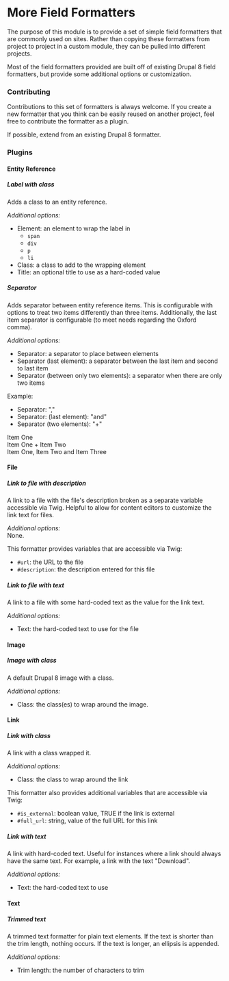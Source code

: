 # More Field Formatters
The purpose of this module is to provide a set of simple field formatters that are commonly used on sites. Rather than copying these formatters from project to project in a custom module, they can be pulled into different projects.

Most of the field formatters provided are built off of existing Drupal 8 field formatters, but provide some additional options or customization.

### Contributing
Contributions to this set of formatters is always welcome. If you create a new formatter that you think can be easily reused on another project, feel free to contribute the formatter as a plugin.

If possible, extend from an existing Drupal 8 formatter.

### Plugins
#### Entity Reference
##### Label with class
Adds a class to an entity reference.

_Additional options:_
- Element: an element to wrap the label in
  - `span`
  - `div`
  - `p`
  - `li`
- Class: a class to add to the wrapping element
- Title: an optional title to use as a hard-coded value

##### Separator
Adds separator between entity reference items. This is configurable with options to treat two items differently than three items. Additionally, the last item separator is configurable (to meet needs regarding the Oxford comma).

_Additional options:_
- Separator: a separator to place between elements
- Separator (last element): a separator between the last item and second to last item
- Separator (between only two elements): a separator when there are only two items

Example:
- Separator: ","
- Separator: (last element): "and"
- Separator (two elements): "+"

Item One<br />
Item One + Item Two<br />
Item One, Item Two and Item Three<br />

#### File
##### Link to file with description
A link to a file with the file's description broken as a separate variable accessible via Twig. Helpful to allow for content editors to customize the link text for files.

_Additional options:_
<br />None.

This formatter provides variables that are accessible via Twig:
- `#url`: the URL to the file
- `#description`: the description entered for this file

##### Link to file with text
A link to a file with some hard-coded text as the value for the link text.

_Additional options:_
- Text: the hard-coded text to use for the file

#### Image
##### Image with class
A default Drupal 8 image with a class.

_Additional options:_
- Class: the class(es) to wrap around the image.

#### Link
##### Link with class
A link with a class wrapped it.

_Additional options:_
- Class: the class to wrap around the link

This formatter also provides additional variables that are accessible via Twig:
- `#is_external`: boolean value, TRUE if the link is external
- `#full_url`: string, value of the full URL for this link

##### Link with text
A link with hard-coded text. Useful for instances where a link should always have the same text. For example, a link with the text "Download".

_Additional options:_
- Text: the hard-coded text to use

#### Text
##### Trimmed text
A trimmed text formatter for plain text elements. If the text is shorter than the trim length, nothing occurs. If the text is longer, an ellipsis is appended.

_Additional options:_
- Trim length: the number of characters to trim
